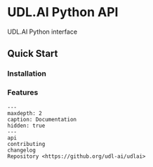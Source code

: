 # UDL.AI Python API

UDL.AI Python interface

## Quick Start

<!-- TODO -->

### Installation

<!-- TOOD -->

### Features

```{toctree}
---
maxdepth: 2
caption: Documentation
hidden: true
---
api
contributing
changelog
Repository <https://github.org/udl-ai/udlai>
```
